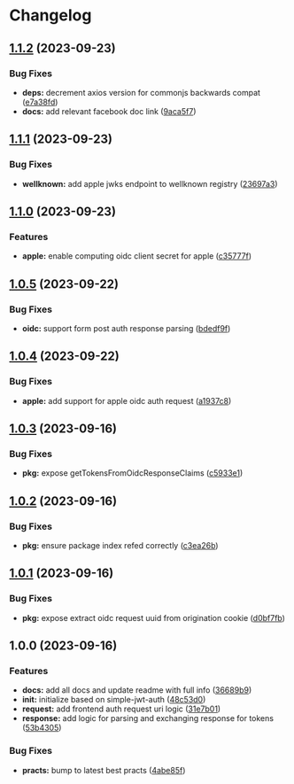 # Changelog

## [1.1.2](https://github.com/whodisio/simple-oidc-auth/compare/v1.1.1...v1.1.2) (2023-09-23)


### Bug Fixes

* **deps:** decrement axios version for commonjs backwards compat ([e7a38fd](https://github.com/whodisio/simple-oidc-auth/commit/e7a38fd40f504a5495fa1e40ad14e8f662c9d52e))
* **docs:** add relevant facebook doc link ([9aca5f7](https://github.com/whodisio/simple-oidc-auth/commit/9aca5f795e236c822cbaab7f8be7b2563f3d5c2a))

## [1.1.1](https://github.com/whodisio/simple-oidc-auth/compare/v1.1.0...v1.1.1) (2023-09-23)


### Bug Fixes

* **wellknown:** add apple jwks endpoint to wellknown registry ([23697a3](https://github.com/whodisio/simple-oidc-auth/commit/23697a3c5978e404a5fbbc6fe34c6e3603f5a520))

## [1.1.0](https://github.com/whodisio/simple-oidc-auth/compare/v1.0.5...v1.1.0) (2023-09-23)


### Features

* **apple:** enable computing oidc client secret for apple ([c35777f](https://github.com/whodisio/simple-oidc-auth/commit/c35777f760a24419215d943e6016850a492b7319))

## [1.0.5](https://github.com/whodisio/simple-oidc-auth/compare/v1.0.4...v1.0.5) (2023-09-22)


### Bug Fixes

* **oidc:** support form post auth response parsing ([bdedf9f](https://github.com/whodisio/simple-oidc-auth/commit/bdedf9f1450442693a31136a30b77b38da6ec739))

## [1.0.4](https://github.com/whodisio/simple-oidc-auth/compare/v1.0.3...v1.0.4) (2023-09-22)


### Bug Fixes

* **apple:** add support for apple oidc auth request ([a1937c8](https://github.com/whodisio/simple-oidc-auth/commit/a1937c82eeb387305dd6268992850ce1c4e447e7))

## [1.0.3](https://github.com/whodisio/simple-oidc-auth/compare/v1.0.2...v1.0.3) (2023-09-16)


### Bug Fixes

* **pkg:** expose getTokensFromOidcResponseClaims ([c5933e1](https://github.com/whodisio/simple-oidc-auth/commit/c5933e1700d40b994f4c40a012e97981a6720ffb))

## [1.0.2](https://github.com/whodisio/simple-oidc-auth/compare/v1.0.1...v1.0.2) (2023-09-16)


### Bug Fixes

* **pkg:** ensure package index refed correctly ([c3ea26b](https://github.com/whodisio/simple-oidc-auth/commit/c3ea26b956a449dff6a7073e3ed36a84fc844c7a))

## [1.0.1](https://github.com/whodisio/simple-oidc-auth/compare/v1.0.0...v1.0.1) (2023-09-16)


### Bug Fixes

* **pkg:** expose extract oidc request uuid from origination cookie ([d0bf7fb](https://github.com/whodisio/simple-oidc-auth/commit/d0bf7fba4f48ded91a4b1deacaeeb5a7bef31479))

## 1.0.0 (2023-09-16)


### Features

* **docs:** add all docs and update readme with full info ([36689b9](https://github.com/whodisio/simple-oidc-auth/commit/36689b91c3219579dee56ec76766b230881f43da))
* **init:** initialize based on simple-jwt-auth ([48c53d0](https://github.com/whodisio/simple-oidc-auth/commit/48c53d06ce46e96630acdb54fe936d6da71bcdb2))
* **request:** add frontend auth request uri logic ([31e7b01](https://github.com/whodisio/simple-oidc-auth/commit/31e7b01de82199f68deb3d3769a13421e3018794))
* **response:** add logic for parsing and exchanging response for tokens ([53b4305](https://github.com/whodisio/simple-oidc-auth/commit/53b4305e99bd8b06746f4799edbcc03b4f895778))


### Bug Fixes

* **practs:** bump to latest best practs ([4abe85f](https://github.com/whodisio/simple-oidc-auth/commit/4abe85f688194ee22cf1e6147f4c8903aec9f4a3))
